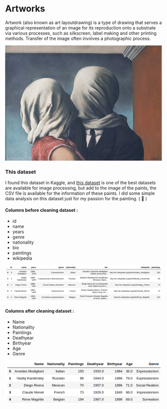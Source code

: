 # Artworks
Artwork (also known as art layoutdrawing) is a type of drawing that serves a graphical representation of an image for its reproduction onto a substrate via various processes, such as silkscreen, label making and other printing methods. Transfer of the image often involves a photographic process.

![](https://github.com/BahramJannesar/Artworks/blob/master/image/Rene-Magritte-Asiklar-8592.jpg)


### This dataset 
I found this dataset in Kaggle, and [this dataset](https://www.kaggle.com/ikarus777/best-artworks-of-all-time) is one of the best datasets are available for image processing, but add to the image of the paints, the CSV file is available for the information of these paints. I did some simple data analysis on this dataset just for my passion for the painting. ( :art: )

#### Columns before cleaning dataset :

* id
* name
* years
* genre
* nationality
* bio
* paintings
* wikipedia

![](https://github.com/BahramJannesar/Artworks/blob/master/image/artwork_before_cleaning.png)


#### Columns after cleaning dataset :

* Name
* Nationality
* Paintings
* Deathyear
* Birthyear
* Age
* Genre

![](https://github.com/BahramJannesar/Artworks/blob/master/image/artwork_after_cleaning.png)
